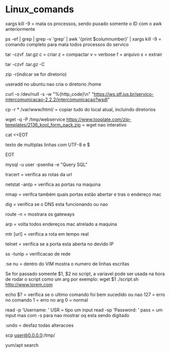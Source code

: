 # Linux_comands

xargs kill -9 = mata os processos, sendo puxado somente o ID com o awk anteriormente

ps -ef | grep <service> | grep -v 'grep' | awk '{print $columnumber}' | xargs kill -9 = comando completo para mata todos processos do servico

tar -czvf  <nome do arquivo>.tar.gz <caminho para compactar>
c = criar
z = compactar
v = verbose
f = arquivo
x = extrair

tar -czvf  <nome do arquivo>.tar.gz -C <caminho para extrair>

zip -r(indicar se for diretorio) <nome do arquivo> <localparasalvar>

useradd no ubuntu nao cria o diretorio /home

curl -o /dev/null -s -w "%{http_code}\n" "https://ws.stf.jus.br/servico-intercomunicacao-2.2.2/intercomunicacao?wsdl"

cp -r * /var/www/html/ = copiar tudo do local atual, incluindo diretorios


wget -q -P /tmp/webservice https://www.tooplate.com/zip-templates/2136_kool_form_pack.zip = wget nao interativo

cat <<EOT 

texto
de
multiplas
linhas
com UTF-8 e $

EOT

mysql -u user -psenha -e "Query SQL"

tracert <url> = verifica as rotas da url

netstat -antp = verifica as portas na maquina

nmap <ipmaquina> = verifca também quais portas estão abertar e tras o endereço mac

dig <url> = verifica se o DNS esta funcionando ou nao 

route -n = mostrara os gateways

arp = volta todos endereços mac atrelado a maquina

mtr [url] = verifica a rota em tempo real 

telnet <ip porta> = verifica se a porta esta aberta no devido IP

ss -tunlp = verificacao de rede 

:se nu = dentro do VIM mostra o numero de linhas escritas

Se for passado somente $1, $2 no script, a variavel pode ser usada na hora de rodar o script como um arg
por exemplo: wget $1   ./script.sh http://www.lorem.com

echo $? = verifica se o ultimo comando foi bem sucedido ou nao
127 = erro no comando
1 = erro no arg
0 = normal

read -p 'Username: ' USR = tipo um input
read -sp 'Password: ' pass = um input mas com -s para nao mostrar oq esta sendo digitado


:undo = desfaz todas alteracoes

scp <arquivo> user@0.0.0.0:/tmp/

yum/apt search <pacote>
